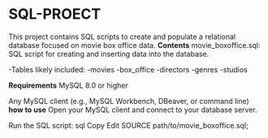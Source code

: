# SQL-PROECT
This project contains SQL scripts to create and populate a relational database focused on movie box office data.
 **Contents**
movie_boxoffice.sql: SQL script for creating and inserting data into the database.

-Tables likely included:
-movies
-box_office
-directors
-genres
-studios

**Requirements**
MySQL 8.0 or higher

Any MySQL client (e.g., MySQL Workbench, DBeaver, or command line)
**how to use**
Open your MySQL client and connect to your database server.

Run the SQL script:
sql
Copy
Edit
SOURCE path/to/movie_boxoffice.sql;

